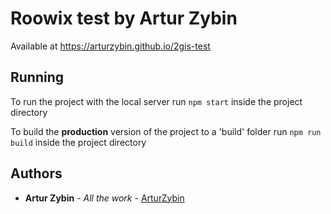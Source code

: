 # Roowix test by Artur Zybin

Available at https://arturzybin.github.io/2gis-test

## Running

To run the project with the local server run ```npm start``` inside the project directory

To build the **production** version of the project to a 'build' folder run ```npm run build``` inside the project directory

## Authors

* **Artur Zybin** - *All the work* - [ArturZybin](https://github.com/ArturZybin)